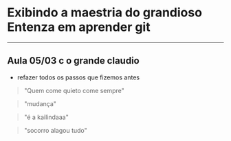 # Exibindo a maestria do grandioso Entenza em aprender git
---
## Aula 05/03 c o grande claudio
- refazer todos os passos que fizemos antes
> "Quem come quieto come sempre"

>"mudança"

>"é a kailindaaa"

>"socorro alagou tudo"